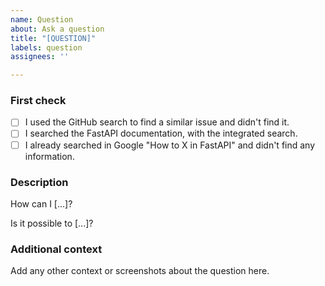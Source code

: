 ```yaml
---
name: Question
about: Ask a question
title: "[QUESTION]"
labels: question
assignees: ''

---
```


### First check

* [ ] I used the GitHub search to find a similar issue and didn't find it.
* [ ] I searched the FastAPI documentation, with the integrated search.
* [ ] I already searched in Google "How to X in FastAPI" and didn't find any information.

### Description

How can I [...]?

Is it possible to [...]?

### Additional context

Add any other context or screenshots about the question here.
